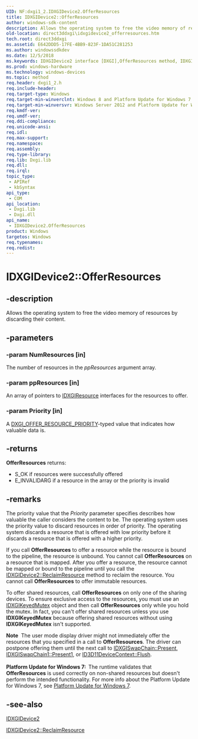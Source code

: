 ```yaml
---
UID: NF:dxgi1_2.IDXGIDevice2.OfferResources
title: IDXGIDevice2::OfferResources
author: windows-sdk-content
description: Allows the operating system to free the video memory of resources by discarding their content.
old-location: direct3ddxgi\idxgidevice2_offerresources.htm
tech.root: direct3ddxgi
ms.assetid: E642DDD5-17FE-4BB9-823F-1DA51C281253
ms.author: windowssdkdev
ms.date: 12/5/2018
ms.keywords: IDXGIDevice2 interface [DXGI],OfferResources method, IDXGIDevice2.OfferResources, IDXGIDevice2::OfferResources, OfferResources, OfferResources method [DXGI], OfferResources method [DXGI],IDXGIDevice2 interface, direct3ddxgi.idxgidevice2_offerresources, dxgi1_2/IDXGIDevice2::OfferResources
ms.prod: windows-hardware
ms.technology: windows-devices
ms.topic: method
req.header: dxgi1_2.h
req.include-header: 
req.target-type: Windows
req.target-min-winverclnt: Windows 8 and Platform Update for Windows 7 [desktop apps \| UWP apps]
req.target-min-winversvr: Windows Server 2012 and Platform Update for Windows Server 2008 R2 [desktop apps \| UWP apps]
req.kmdf-ver: 
req.umdf-ver: 
req.ddi-compliance: 
req.unicode-ansi: 
req.idl: 
req.max-support: 
req.namespace: 
req.assembly: 
req.type-library: 
req.lib: Dxgi.lib
req.dll: 
req.irql: 
topic_type:
 - APIRef
 - kbSyntax
api_type:
 - COM
api_location:
 - Dxgi.lib
 - Dxgi.dll
api_name:
 - IDXGIDevice2.OfferResources
product: Windows
targetos: Windows
req.typenames: 
req.redist: 
---
```


# IDXGIDevice2::OfferResources


## -description


Allows the operating system to free the video memory of resources by discarding their content.


## -parameters




### -param NumResources [in]

The number of resources in the <i>ppResources</i> argument array.


### -param ppResources [in]

An array of pointers to <a href="https://msdn.microsoft.com/en-us/library/Bb174560(v=VS.85).aspx">IDXGIResource</a> interfaces for the resources to offer.


### -param Priority [in]

A <a href="https://msdn.microsoft.com/BDC0AAA3-2B72-4732-82CE-458C14B0D993">DXGI_OFFER_RESOURCE_PRIORITY</a>-typed value that indicates how valuable data is.


## -returns



<b>OfferResources</b> returns:
            
          

<ul>
<li>S_OK if resources were successfully offered</li>
<li>E_INVALIDARG if a resource in the array or the priority is invalid</li>
</ul>



## -remarks



The priority value that the  <i>Priority</i> parameter specifies describes how valuable the caller considers the content to be.  The operating system uses the priority value to discard resources in order of priority. The operating system discards a resource that is offered with low priority before it discards a resource that is  offered with a higher priority.

If you call <b>OfferResources</b> to offer a resource while the resource is bound to the pipeline, the resource is unbound.  You cannot call <b>OfferResources</b> on a resource that is mapped.  After you offer a resource, the resource cannot be mapped or bound to the pipeline until you call the <a href="https://msdn.microsoft.com/30533605-0F5A-4D15-B01E-7C23E2AE775E">IDXGIDevice2::ReclaimResource</a> method to reclaim the resource. You cannot call <b>OfferResources</b> to offer immutable resources.

To offer shared resources, call <b>OfferResources</b> on only one of the sharing devices.  To ensure exclusive access to the resources, you must use an <a href="https://msdn.microsoft.com/f790eb46-f116-4258-8c8d-de1ece4a1f21">IDXGIKeyedMutex</a> object and then call <b>OfferResources</b> only while you hold the mutex. In fact, you can't offer shared resources unless you use <b>IDXGIKeyedMutex</b> because offering shared resources without using <b>IDXGIKeyedMutex</b> isn't supported.

<div class="alert"><b>Note</b>  The user mode display driver might not immediately offer the resources that you specified in a call to <b>OfferResources</b>. The driver can postpone offering them until the next call to <a href="https://msdn.microsoft.com/en-us/library/Bb174576(v=VS.85).aspx">IDXGISwapChain::Present</a>, <a href="https://msdn.microsoft.com/F795A719-71BA-4A25-B41A-9D93F96B6CA4">IDXGISwapChain1::Present1</a>, or <a href="https://msdn.microsoft.com/e204c585-4996-4274-a654-b9912e957fe6">ID3D11DeviceContext::Flush</a>. </div>
<div> </div>
<b>Platform Update for Windows 7:  </b>The runtime validates that <b>OfferResources</b> is used correctly on non-shared resources but doesn't perform the intended functionality. For more info about the Platform Update for Windows 7, see <a href="https://msdn.microsoft.com/C6DC0D38-E17C-4924-AF7C-6AE74C6C50D1">Platform Update for Windows 7</a>. 




## -see-also




<a href="https://msdn.microsoft.com/0AD1E52F-EB9F-473F-AF16-E2E1A7E8946A">IDXGIDevice2</a>



<a href="https://msdn.microsoft.com/30533605-0F5A-4D15-B01E-7C23E2AE775E">IDXGIDevice2::ReclaimResource</a>
 

 

